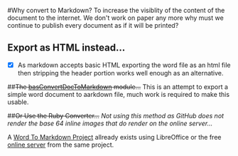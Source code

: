 #Why convert to Markdown?
To increase the visiblity of the content of the document to the internet. We don't work on paper any more why must we continue to publish every document as if it will be printed?

## Export as HTML instead...
- [x] As markdown accepts basic HTML exporting the word file as an html file then stripping the header portion works well enough as an alternative.

##~~The [basConvertDocToMarkdown](Archived/basConvertDocToMarkdown.bas) module...~~
This is an attempt to export a simple word document to aarkdown file, much work is required to make this usable.

##~~Or Use the Ruby Converter...~~
*Not using this method as GitHub does not render the base 64 inline images that do render on the online server...*

A [Word To Markdown Project](https://github.com/benbalter/word-to-markdown) allready exists using LibreOffice or the free [online server](http://word-to-markdown.herokuapp.com/) from the same project.
